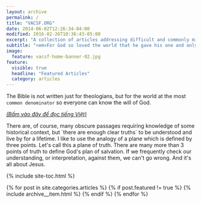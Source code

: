```yaml
---
layout: archive
permalink: /
title: "VACSF.ORG"
date: 2014-06-02T12:26:34-04:00
modified: 2016-02-26T10:36:43-05:00
excerpt: "A collection of articles addressing difficult and commonly misinterpreted Scriptural passages or concepts."
subtitle: "<em>For God so loved the world that he gave his one and only Son, that whoever believes in him shall not perish but have eternal life (John 3:16)</em>."
image:
  feature: vacsf-home-banner-02.jpg
feature:
  visible: true
  headline: "Featured Articles"
  category: articles
---
```

The Bible is not written just for theologians, but for the world at the most `common denominator` so everyone can know the will of God.

<a href="{{ site.url }}/viet-studies/"><em>(Bấm vào <u>đây</u> để đọc tiếng Việt)</em></a>

<div class="notice--info" markdown="1">
There are, of course, many obscure passages requiring knowledge of some historical context, but `there are enough clear truths` to be understood and live by for a lifetime. I like to use the analogy of a plane which is defined by three points. Let's call this a plane of truth. There are many more than 3 points of truth to define God's plan of salvation. If we frequently check our understanding, or interpretation, against them, we can't go wrong. And it's all about Jesus.
</div>

{% include site-toc.html %}

{% for post in site.categories.articles %}
  {% if post.featured != true %}
  {% include archive__item.html %}
  {% endif %}
{% endfor %}
